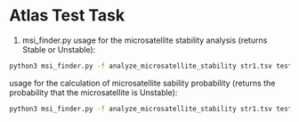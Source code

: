 # Atlas Test Task
1. msi_finder.py
usage for the microsatellite stability analysis (returns Stable or Unstable):
```bash
python3 msi_finder.py -f analyze_microsatellite_stability str1.tsv test_vector.txt
```

usage for the calculation of microsatellite sability probability (returns the probability that the microsatellite is Unstable):
```bash
python3 msi_finder.py -f analyze_microsatellite_stability str1.tsv test_vector.txt
```
